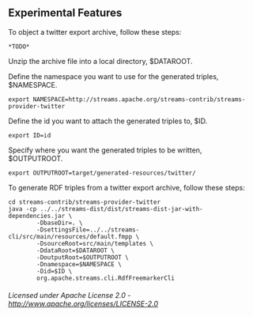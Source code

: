 ## Experimental Features

To object a twitter export archive, follow these steps:

    *TODO*

Unzip the archive file into a local directory, $DATAROOT.

Define the namespace you want to use for the generated triples, $NAMESPACE.

    export NAMESPACE=http://streams.apache.org/streams-contrib/streams-provider-twitter

Define the id you want to attach the generated triples to, $ID.

    export ID=id

Specify where you want the generated triples to be written, $OUTPUTROOT.

    export OUTPUTROOT=target/generated-resources/twitter/
    
To generate RDF triples from a twitter export archive, follow these steps:

    cd streams-contrib/streams-provider-twitter
    java -cp ../../streams-dist/dist/streams-dist-jar-with-dependencies.jar \
            -DbaseDir=. \
            -DsettingsFile=../../streams-cli/src/main/resources/default.fmpp \
            -DsourceRoot=src/main/templates \
            -DdataRoot=$DATAROOT \
            -DoutputRoot=$OUTPUTROOT \
            -Dnamespace=$NAMESPACE \
            -Did=$ID \
            org.apache.streams.cli.RdfFreemarkerCli
        
###### Licensed under Apache License 2.0 - http://www.apache.org/licenses/LICENSE-2.0
